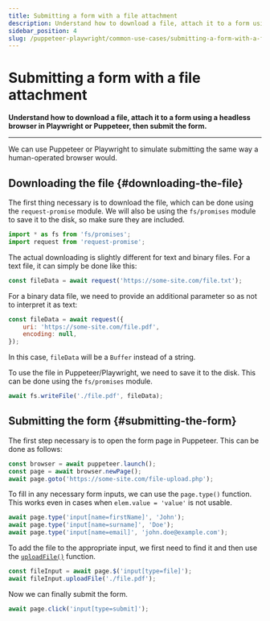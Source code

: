 ```yaml
---
title: Submitting a form with a file attachment
description: Understand how to download a file, attach it to a form using a headless browser in Playwright or Puppeteer, then submit the form.
sidebar_position: 4
slug: /puppeteer-playwright/common-use-cases/submitting-a-form-with-a-file-attachment
---
```


# Submitting a form with a file attachment

**Understand how to download a file, attach it to a form using a headless browser in Playwright or Puppeteer, then submit the form.**

---

We can use Puppeteer or Playwright to simulate submitting the same way a human-operated browser would.

## Downloading the file {#downloading-the-file}

The first thing necessary is to download the file, which can be done using the `request-promise` module. We will also be using the `fs/promises` module to save it to the disk, so make sure they are included.

```js
import * as fs from 'fs/promises';
import request from 'request-promise';
```

The actual downloading is slightly different for text and binary files. For a text file, it can simply be done like this:

```js
const fileData = await request('https://some-site.com/file.txt');
```

For a binary data file, we need to provide an additional parameter so as not to interpret it as text:

```js
const fileData = await request({
    uri: 'https://some-site.com/file.pdf',
    encoding: null,
});
```

In this case, `fileData` will be a `Buffer` instead of a string.

To use the file in Puppeteer/Playwright, we need to save it to the disk. This can be done using the `fs/promises` module.

```js
await fs.writeFile('./file.pdf', fileData);
```

## Submitting the form {#submitting-the-form}

The first step necessary is to open the form page in Puppeteer. This can be done as follows:

```js
const browser = await puppeteer.launch();
const page = await browser.newPage();
await page.goto('https://some-site.com/file-upload.php');
```

To fill in any necessary form inputs, we can use the `page.type()` function. This works even in cases when `elem.value = 'value'` is not usable.

```js
await page.type('input[name=firstName]', 'John');
await page.type('input[name=surname]', 'Doe');
await page.type('input[name=email]', 'john.doe@example.com');
```

To add the file to the appropriate input, we first need to find it and then use the [`uploadFile()`](https://pptr.dev/next/api/puppeteer.elementhandle.uploadfile) function.

```js
const fileInput = await page.$('input[type=file]');
await fileInput.uploadFile('./file.pdf');
```

Now we can finally submit the form.

```js
await page.click('input[type=submit]');
```
